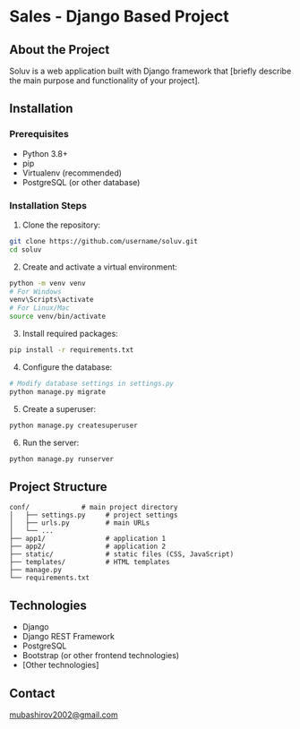 # Sales - Django Based Project

## About the Project
Soluv is a web application built with Django framework that [briefly describe the main purpose and functionality of your project].

## Installation

### Prerequisites
- Python 3.8+
- pip
- Virtualenv (recommended)
- PostgreSQL (or other database)

### Installation Steps
1. Clone the repository:
```bash
git clone https://github.com/username/soluv.git
cd soluv
```

2. Create and activate a virtual environment:
```bash
python -m venv venv
# For Windows
venv\Scripts\activate
# For Linux/Mac
source venv/bin/activate
```

3. Install required packages:
```bash
pip install -r requirements.txt
```

4. Configure the database:
```bash
# Modify database settings in settings.py
python manage.py migrate
```

5. Create a superuser:
```bash
python manage.py createsuperuser
```

6. Run the server:
```bash
python manage.py runserver
```

## Project Structure
```
conf/             # main project directory
│   ├── settings.py     # project settings
│   ├── urls.py         # main URLs
│   └── ...
├── app1/               # application 1
├── app2/               # application 2
├── static/             # static files (CSS, JavaScript)
├── templates/          # HTML templates
├── manage.py
└── requirements.txt
```

## Technologies
- Django
- Django REST Framework
- PostgreSQL
- Bootstrap (or other frontend technologies)
- [Other technologies]

## Contact
mubashirov2002@gmail.com